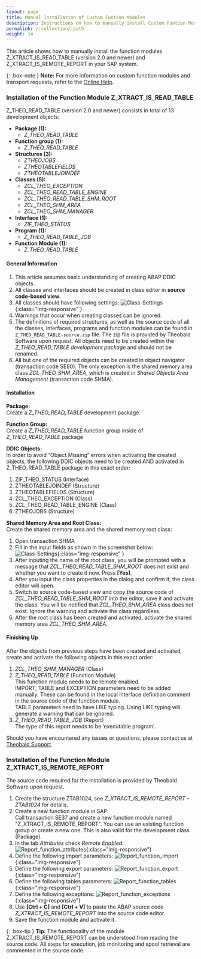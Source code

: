 ```yaml
---
layout: page
title: Manual Installation of Custom Funtion Modules
description: Instructions on how to manually install Custom Funtion Modules
permalink: /:collection/:path
weight: 14
---
```


This article shows how to manually install the function modules Z_XTRACT_IS_READ_TABLE (version 2.0 and newer) and Z_XTRACT_IS_REMOTE_REPORT in your SAP system. 

{: .box-note }
**Note:** For more information on custom function modules and transport requests, refer to the [Online Help](https://help.theobald-software.com/en/xtract-universal/sap-customizing).

### Installation of the Function Module Z_XTRACT_IS_READ_TABLE

Z_THEO_READ_TABLE (version 2.0 and newer) consists in total of 13 development objects: <br>
- **Package (1):** 
	- *Z_THEO_READ_TABLE*
- **Function group (1):** 
	- *Z_THEO_READ_TABLE*
- **Structures (3):** 
	- *ZTHEOJOBS*<br>
	- *ZTHEOTABLEFIELDS*<br>
	- *ZTHEOTABLEJOINDEF*<br>
- **Classes (5):** 
	- *ZCL_THEO_EXCEPTION* <br>
	- *ZCL_THEO_READ_TABLE_ENGINE*<br>
	- *ZCL_THEO_READ_TABLE_SHM_ROOT* <br>
	- *ZCL_THEO_SHM_AREA*<br>
	- *ZCL_THEO_SHM_MANAGER*<br>
- **Interface (1):** 
	- *ZIF_THEO_STATUS*
- **Program (1):** 
	- *Z_THEO_READ_TABLE_JOB*
- **Function Module (1):** 
	- *Z_THEO_READ_TABLE*

#### General Information

1. This article assumes basic understanding of creating ABAP DDIC objects.
2. All classes and interfaces should be created in class editor in **source code-based view**.
3. All classes should have following settings:
![Class-Settings](/img/contents/READ_TABLE_class-settings.jpg){:class="img-responsive" }
4. Warnings that occur when creating classes can be ignored.
5. The definitions of required structures, as well as the source code of all the classes, interfaces, 
programs and function modules can be found in `Z_THEO_READ_TABLE-source.zip` file. The zip file is provided by Theobald Software upon request. 
All objects need to be created within the *Z_THEO_READ_TABLE development package* and should not be renamed.
6. All but one of the required objects can be created in object navigator (transaction code SE80). 
The only exception is the shared memory area class *ZCL_THEO_SHM_AREA*, which is created in *Shared Objects Area Management* (transaction code SHMA). 

#### Installation

**Package:** <br>
Create a *Z_THEO_READ_TABLE* development package.

**Function Group:** <br> 
Create a *Z_THEO_READ_TABLE* function group inside of *Z_THEO_READ_TABLE* package

**DDIC Objects:** <br>
In order to avoid “Object Missing” errors when activating the created objects, the following DDIC 
objects need to be created AND activated in Z_THEO_READ_TABLE package in this exact order:
1. ZIF_THEO_STATUS (Interface)
2. ZTHEOTABLEJOINDEF (Structure)
3. ZTHEOTABLEFIELDS (Structure)
4. ZCL_THEO_EXCEPTION (Class)
5. ZCL_THEO_READ_TABLE_ENGINE (Class)
6. ZTHEOJOBS (Structure)

**Shared Memory Area and Root Class:** <br> 
Create the shared memory area and the shared memory root class:
1. Open transaction SHMA
2. Fill in the input fields as shown in the screenshot below:
![Class-Settings](/img/contents/READ_TABLE_root-class.jpg){:class="img-responsive" }
3. After inputing the name of the root class, you will be prompted with a message that *ZCL_THEO_READ_TABLE_SHM_ROOT* does not exist and whether you want to create it now. Press **[Yes]**.
4. After you input the class properties in the dialog and confirm it, the class editor will open.
5. Switch to source code-based view and copy the source code of *ZCL_THEO_READ_TABLE_SHM_ROOT* into the editor, save it and activate the class. 
You will be notified that *ZCL_THEO_SHM_AREA* class does not exist. Ignore the warning and activate the class regardless.
6. After the root class has been created and activated, activate the shared memory area *ZCL_THEO_SHM_AREA*.

#### Finishing Up
After the objects from previous steps have been created and activated, create and activate the following objects in this exact order:
1. *ZCL_THEO_SHM_MANAGER* (Class)
2. *Z_THEO_READ_TABLE* (Function Module)<br>
This function module needs to be remote enabled.<br>
IMPORT, TABLE and EXCEPTION parameters need to be added manually. These can be found in the local interface definition comment in the source code of the function module.<br>
TABLE parameters need to have LIKE typing. Using LIKE typing will generate a warning that can be ignored.
3. *Z_THEO_READ_TABLE_JOB* (Report)<br>
The type of this report needs to be ‘executable program’.

Should you have encountered any issues or questions, please contact us at [Theobald Support](mailto:support@theobald-software.com).

### Installation of the Function Module Z_XTRACT_IS_REMOTE_REPORT 

The source code required for the installation is provided by Theobald Software upon request.

1. Create the structure ZTAB1024, see *Z_XTRACT_IS_REMOTE_REPORT - ZTAB1024* for details.
2. Create a new function module in SAP:<br> 
Call transaction SE37 and create a new function module named "Z_XTRACT_IS_REMOTE_REPORT". You can use an existing function group or create a new one. 
This is also valid for the development class (Package).<br> 
3. In the tab *Attributes* check *Remote Enabled*. 
![Report_function_attributes](/img/contents/report_function_attributes.png){:class="img-responsive"}
4. Define the following import parameters:
![Report_function_import](/img/contents/report_function_import.png){:class="img-responsive"}
5. Define the following export parameters:
![Report_function_export](/img/contents/report_function_export.png){:class="img-responsive"}
6. Define the following tables parameters:
![Report_function_tables](/img/contents/report_function_tables.png){:class="img-responsive"}
7. Define the following exceptions:
![Report_function_exceptions](/img/contents/report_function_exceptions.png){:class="img-responsive"}
8. Use **[Ctrl + C]** and **[Ctrl + V]** to paste the ABAP source code *Z_XTRACT_IS_REMOTE_REPORT* into the source code editor.
9. Save the function module and activate it.

{: .box-tip }
**Tip:** The functionality of the module Z_XTRACT_IS_REMOTE_REPORT can be understood from reading the source code. All steps for execution, job monitoring and spool retrieval are commented in the source code.

